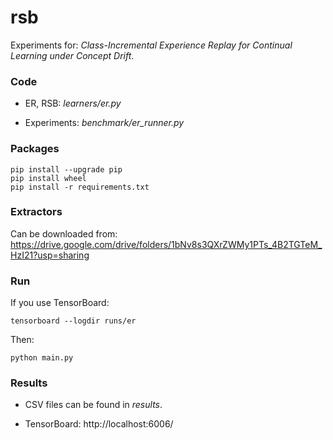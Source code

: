 # rsb
Experiments for: *Class-Incremental Experience Replay for Continual Learning under Concept Drift*.

### Code
- ER, RSB: *learners/er.py*

- Experiments: *benchmark/er_runner.py*

### Packages
```
pip install --upgrade pip
pip install wheel
pip install -r requirements.txt
```

### Extractors
Can be downloaded from: https://drive.google.com/drive/folders/1bNv8s3QXrZWMy1PTs_4B2TGTeM_HzI21?usp=sharing

### Run
If you use TensorBoard: 

```
tensorboard --logdir runs/er
```

Then:

```
python main.py
```

### Results

- CSV files can be found in *results*.

- TensorBoard: http://localhost:6006/

